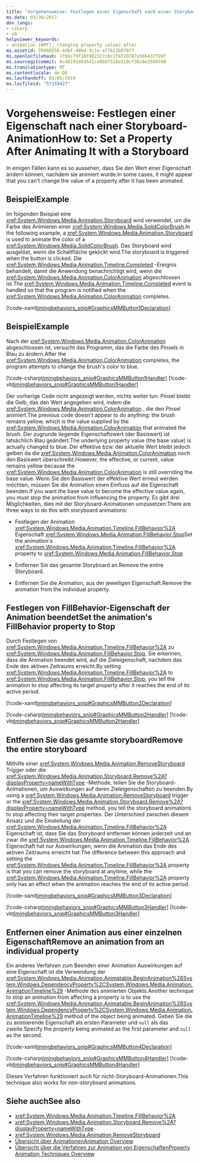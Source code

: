 ```yaml
---
title: 'Vorgehensweise: Festlegen einer Eigenschaft nach einer Storyboard-Animation'
ms.date: 03/30/2017
dev_langs:
- csharp
- vb
helpviewer_keywords:
- animation [WPF], changing property values after
ms.assetid: 79466556-4dbf-40bd-9c1e-a77613b07077
ms.openlocfilehash: 1f66c79f18fd02327c0c1f4f20787e566437f20f
ms.sourcegitcommit: 0c48191d6d641ce88d7510e319cf38c0e35697d0
ms.translationtype: MT
ms.contentlocale: de-DE
ms.lasthandoff: 03/05/2019
ms.locfileid: "57359427"
---
```

# <a name="how-to-set-a-property-after-animating-it-with-a-storyboard"></a><span data-ttu-id="eb06d-102">Vorgehensweise: Festlegen einer Eigenschaft nach einer Storyboard-Animation</span><span class="sxs-lookup"><span data-stu-id="eb06d-102">How to: Set a Property After Animating It with a Storyboard</span></span>
<span data-ttu-id="eb06d-103">In einigen Fällen kann es so aussehen, dass Sie den Wert einer Eigenschaft ändern können, nachdem sie animiert wurde.</span><span class="sxs-lookup"><span data-stu-id="eb06d-103">In some cases, it might appear that you can't change the value of a property after it has been animated.</span></span>  
  
## <a name="example"></a><span data-ttu-id="eb06d-104">Beispiel</span><span class="sxs-lookup"><span data-stu-id="eb06d-104">Example</span></span>  
 <span data-ttu-id="eb06d-105">Im folgenden Beispiel eine <xref:System.Windows.Media.Animation.Storyboard> wird verwendet, um die Farbe des Animieren einer <xref:System.Windows.Media.SolidColorBrush>.</span><span class="sxs-lookup"><span data-stu-id="eb06d-105">In the following example, a <xref:System.Windows.Media.Animation.Storyboard> is used to animate the color of a <xref:System.Windows.Media.SolidColorBrush>.</span></span> <span data-ttu-id="eb06d-106">Das Storyboard wird ausgelöst, wenn die Schaltfläche geklickt wird.</span><span class="sxs-lookup"><span data-stu-id="eb06d-106">The storyboard is triggered when the button is clicked.</span></span> <span data-ttu-id="eb06d-107">Die <xref:System.Windows.Media.Animation.Timeline.Completed> -Ereignis behandelt, damit die Anwendung benachrichtigt wird, wenn die <xref:System.Windows.Media.Animation.ColorAnimation> abgeschlossen ist.</span><span class="sxs-lookup"><span data-stu-id="eb06d-107">The <xref:System.Windows.Media.Animation.Timeline.Completed> event is handled so that the program is notified when the <xref:System.Windows.Media.Animation.ColorAnimation> completes.</span></span>  
  
 [!code-xaml[timingbehaviors_snip#GraphicsMMButton1Declaration](~/samples/snippets/csharp/VS_Snippets_Wpf/timingbehaviors_snip/CSharp/AnimateThenSetPropertyExample.xaml#graphicsmmbutton1declaration)]  
  
## <a name="example"></a><span data-ttu-id="eb06d-108">Beispiel</span><span class="sxs-lookup"><span data-stu-id="eb06d-108">Example</span></span>  
 <span data-ttu-id="eb06d-109">Nach der <xref:System.Windows.Media.Animation.ColorAnimation> abgeschlossen ist, versucht das Programm, das die Farbe des Pinsels in Blau zu ändern.</span><span class="sxs-lookup"><span data-stu-id="eb06d-109">After the <xref:System.Windows.Media.Animation.ColorAnimation> completes, the program attempts to change the brush's color to blue.</span></span>  
  
 [!code-csharp[timingbehaviors_snip#GraphicsMMButton1Handler](~/samples/snippets/csharp/VS_Snippets_Wpf/timingbehaviors_snip/CSharp/AnimateThenSetPropertyExample.xaml.cs#graphicsmmbutton1handler)]
 [!code-vb[timingbehaviors_snip#GraphicsMMButton1Handler](~/samples/snippets/visualbasic/VS_Snippets_Wpf/timingbehaviors_snip/visualbasic/animatethensetpropertyexample.xaml.vb#graphicsmmbutton1handler)]  
  
 <span data-ttu-id="eb06d-110">Der vorherige Code nicht angezeigt werden, nichts weiter tun: Pinsel bleibt die Gelb, das den Wert angegeben wird, indem die <xref:System.Windows.Media.Animation.ColorAnimation> , die den Pinsel animiert.</span><span class="sxs-lookup"><span data-stu-id="eb06d-110">The previous code doesn't appear to do anything: the brush remains yellow, which is the value supplied by the <xref:System.Windows.Media.Animation.ColorAnimation> that animated the brush.</span></span> <span data-ttu-id="eb06d-111">Der zugrunde liegende Eigenschaftswert (der Basiswert) ist tatsächlich Blau geändert.</span><span class="sxs-lookup"><span data-stu-id="eb06d-111">The underlying property value (the base value) is actually changed to blue.</span></span> <span data-ttu-id="eb06d-112">Der effektive bzw. der aktuelle Wert bleibt jedoch gelben da die <xref:System.Windows.Media.Animation.ColorAnimation> noch den Basiswert überschreibt.</span><span class="sxs-lookup"><span data-stu-id="eb06d-112">However, the effective, or current, value remains yellow because the <xref:System.Windows.Media.Animation.ColorAnimation> is still overriding the base value.</span></span> <span data-ttu-id="eb06d-113">Wenn Sie den Basiswert der effektive Wert erneut werden möchten, müssen Sie die Animation einen Einfluss auf die Eigenschaft beenden.</span><span class="sxs-lookup"><span data-stu-id="eb06d-113">If you want the base value to become the effective value again, you must stop the animation from influencing the property.</span></span> <span data-ttu-id="eb06d-114">Es gibt drei Möglichkeiten, dies mit der Storyboard-Animationen umzusetzen:</span><span class="sxs-lookup"><span data-stu-id="eb06d-114">There are three ways to do this with storyboard animations:</span></span>  
  
-   <span data-ttu-id="eb06d-115">Festlegen der Animation <xref:System.Windows.Media.Animation.Timeline.FillBehavior%2A> Eigenschaft <xref:System.Windows.Media.Animation.FillBehavior.Stop></span><span class="sxs-lookup"><span data-stu-id="eb06d-115">Set the animation's <xref:System.Windows.Media.Animation.Timeline.FillBehavior%2A> property to <xref:System.Windows.Media.Animation.FillBehavior.Stop></span></span>  
  
-   <span data-ttu-id="eb06d-116">Entfernen Sie das gesamte Storyboard an.</span><span class="sxs-lookup"><span data-stu-id="eb06d-116">Remove the entire Storyboard.</span></span>  
  
-   <span data-ttu-id="eb06d-117">Entfernen Sie die Animation, aus der jeweiligen Eigenschaft.</span><span class="sxs-lookup"><span data-stu-id="eb06d-117">Remove the animation from the individual property.</span></span>  
  
## <a name="set-the-animations-fillbehavior-property-to-stop"></a><span data-ttu-id="eb06d-118">Festlegen von FillBehavior-Eigenschaft der Animation beendet</span><span class="sxs-lookup"><span data-stu-id="eb06d-118">Set the animation's FillBehavior property to Stop</span></span>  
 <span data-ttu-id="eb06d-119">Durch Festlegen von <xref:System.Windows.Media.Animation.Timeline.FillBehavior%2A> zu <xref:System.Windows.Media.Animation.FillBehavior.Stop>, Sie erkennen, dass die Animation beendet wird, auf die Zieleigenschaft, nachdem das Ende des aktiven Zeitraums erreicht.</span><span class="sxs-lookup"><span data-stu-id="eb06d-119">By setting <xref:System.Windows.Media.Animation.Timeline.FillBehavior%2A> to <xref:System.Windows.Media.Animation.FillBehavior.Stop>, you tell the animation to stop affecting its target property after it reaches the end of its active period.</span></span>  
  
 [!code-xaml[timingbehaviors_snip#GraphicsMMButton2Declaration](~/samples/snippets/csharp/VS_Snippets_Wpf/timingbehaviors_snip/CSharp/AnimateThenSetPropertyExample.xaml#graphicsmmbutton2declaration)]  
  
 [!code-csharp[timingbehaviors_snip#GraphicsMMButton2Handler](~/samples/snippets/csharp/VS_Snippets_Wpf/timingbehaviors_snip/CSharp/AnimateThenSetPropertyExample.xaml.cs#graphicsmmbutton2handler)]
 [!code-vb[timingbehaviors_snip#GraphicsMMButton2Handler](~/samples/snippets/visualbasic/VS_Snippets_Wpf/timingbehaviors_snip/visualbasic/animatethensetpropertyexample.xaml.vb#graphicsmmbutton2handler)]  
  
## <a name="remove-the-entire-storyboard"></a><span data-ttu-id="eb06d-120">Entfernen Sie das gesamte storyboard</span><span class="sxs-lookup"><span data-stu-id="eb06d-120">Remove the entire storyboard</span></span>  
 <span data-ttu-id="eb06d-121">Mithilfe einer <xref:System.Windows.Media.Animation.RemoveStoryboard> Trigger oder die <xref:System.Windows.Media.Animation.Storyboard.Remove%2A?displayProperty=nameWithType> -Methode, teilen Sie die Storyboard-Animationen, um Auswirkungen auf deren Zieleigenschaften zu beenden.</span><span class="sxs-lookup"><span data-stu-id="eb06d-121">By using a <xref:System.Windows.Media.Animation.RemoveStoryboard> trigger or the <xref:System.Windows.Media.Animation.Storyboard.Remove%2A?displayProperty=nameWithType> method, you tell the storyboard animations to stop affecting their target properties.</span></span> <span data-ttu-id="eb06d-122">Der Unterschied zwischen diesem Ansatz und die Einstellung der <xref:System.Windows.Media.Animation.Timeline.FillBehavior%2A> Eigenschaft ist, dass Sie das Storyboard entfernen können jederzeit und an zwar die <xref:System.Windows.Media.Animation.Timeline.FillBehavior%2A> Eigenschaft hat nur Auswirkungen, wenn die Animation das Ende des aktiven Zeitraums erreicht hat.</span><span class="sxs-lookup"><span data-stu-id="eb06d-122">The difference between this approach and setting the <xref:System.Windows.Media.Animation.Timeline.FillBehavior%2A> property is that you can remove the storyboard at anytime, while the <xref:System.Windows.Media.Animation.Timeline.FillBehavior%2A> property only has an effect when the animation reaches the end of its active period.</span></span>  
  
 [!code-xaml[timingbehaviors_snip#GraphicsMMButton3Declaration](~/samples/snippets/csharp/VS_Snippets_Wpf/timingbehaviors_snip/CSharp/AnimateThenSetPropertyExample.xaml#graphicsmmbutton3declaration)]  
  
 [!code-csharp[timingbehaviors_snip#GraphicsMMButton3Handler](~/samples/snippets/csharp/VS_Snippets_Wpf/timingbehaviors_snip/CSharp/AnimateThenSetPropertyExample.xaml.cs#graphicsmmbutton3handler)]
 [!code-vb[timingbehaviors_snip#GraphicsMMButton3Handler](~/samples/snippets/visualbasic/VS_Snippets_Wpf/timingbehaviors_snip/visualbasic/animatethensetpropertyexample.xaml.vb#graphicsmmbutton3handler)]  
  
## <a name="remove-an-animation-from-an-individual-property"></a><span data-ttu-id="eb06d-123">Entfernen einer Animation aus einer einzelnen Eigenschaft</span><span class="sxs-lookup"><span data-stu-id="eb06d-123">Remove an animation from an individual property</span></span>  
 <span data-ttu-id="eb06d-124">Ein anderes Verfahren zum Beenden einer Animation Auswirkungen auf eine Eigenschaft ist die Verwendung der <xref:System.Windows.Media.Animation.Animatable.BeginAnimation%28System.Windows.DependencyProperty%2CSystem.Windows.Media.Animation.AnimationTimeline%29> -Methode des animierten Objekts.</span><span class="sxs-lookup"><span data-stu-id="eb06d-124">Another technique to stop an animation from affecting a property is to use the <xref:System.Windows.Media.Animation.Animatable.BeginAnimation%28System.Windows.DependencyProperty%2CSystem.Windows.Media.Animation.AnimationTimeline%29> method of the object being animated.</span></span> <span data-ttu-id="eb06d-125">Geben Sie die zu animierende Eigenschaft als ersten Parameter und `null` als das zweite.</span><span class="sxs-lookup"><span data-stu-id="eb06d-125">Specify the property being animated as the first parameter and `null` as the second.</span></span>  
  
 [!code-xaml[timingbehaviors_snip#GraphicsMMButton4Declaration](~/samples/snippets/csharp/VS_Snippets_Wpf/timingbehaviors_snip/CSharp/AnimateThenSetPropertyExample.xaml#graphicsmmbutton4declaration)]  
  
 [!code-csharp[timingbehaviors_snip#GraphicsMMButton4Handler](~/samples/snippets/csharp/VS_Snippets_Wpf/timingbehaviors_snip/CSharp/AnimateThenSetPropertyExample.xaml.cs#graphicsmmbutton4handler)]
 [!code-vb[timingbehaviors_snip#GraphicsMMButton4Handler](~/samples/snippets/visualbasic/VS_Snippets_Wpf/timingbehaviors_snip/visualbasic/animatethensetpropertyexample.xaml.vb#graphicsmmbutton4handler)]  
  
 <span data-ttu-id="eb06d-126">Dieses Verfahren funktioniert auch für nicht-Storyboard-Animationen.</span><span class="sxs-lookup"><span data-stu-id="eb06d-126">This technique also works for non-storyboard animations.</span></span>  
  
## <a name="see-also"></a><span data-ttu-id="eb06d-127">Siehe auch</span><span class="sxs-lookup"><span data-stu-id="eb06d-127">See also</span></span>
- <xref:System.Windows.Media.Animation.Timeline.FillBehavior%2A>
- <xref:System.Windows.Media.Animation.Storyboard.Remove%2A?displayProperty=nameWithType>
- <xref:System.Windows.Media.Animation.RemoveStoryboard>
- [<span data-ttu-id="eb06d-128">Übersicht über Animationen</span><span class="sxs-lookup"><span data-stu-id="eb06d-128">Animation Overview</span></span>](animation-overview.md)
- [<span data-ttu-id="eb06d-129">Übersicht über die Verfahren zur Animation von Eigenschaften</span><span class="sxs-lookup"><span data-stu-id="eb06d-129">Property Animation Techniques Overview</span></span>](property-animation-techniques-overview.md)
